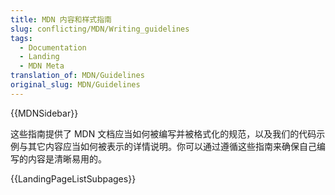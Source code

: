 ```yaml
---
title: MDN 内容和样式指南
slug: conflicting/MDN/Writing_guidelines
tags:
  - Documentation
  - Landing
  - MDN Meta
translation_of: MDN/Guidelines
original_slug: MDN/Guidelines
---
```

{{MDNSidebar}}

这些指南提供了 MDN 文档应当如何被编写并被格式化的规范，以及我们的代码示例与其它内容应当如何被表示的详情说明。你可以通过遵循这些指南来确保自己编写的内容是清晰易用的。

{{LandingPageListSubpages}}

